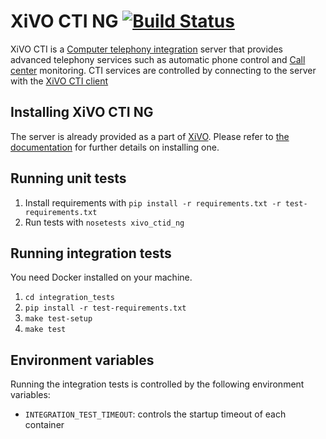 XiVO CTI NG [![Build Status](https://travis-ci.org/xivo-pbx/xivo-ctid-ng.png?branch=master)](https://travis-ci.org/xivo-pbx/xivo-ctid-ng)
===========

XiVO CTI is a [Computer telephony integration](http://en.wikipedia.org/Computer_telephony_integration) server 
that provides advanced telephony services such as automatic phone control and 
[Call center](http://en.wikipedia.org/wiki/Call_center) monitoring. CTI services are controlled by connecting to 
the server with the [XiVO CTI client](https://github.com/xivo-pbx/xivo-client-qt)

Installing XiVO CTI NG
----------------------

The server is already provided as a part of [XiVO](http://documentation.xivo.io).
Please refer to [the documentation](http://documentation.xivo.io/en/stable/installation/installsystem.html) for
further details on installing one.

Running unit tests
------------------

1. Install requirements with ```pip install -r requirements.txt -r test-requirements.txt```
2. Run tests with ```nosetests xivo_ctid_ng```

Running integration tests
-------------------------

You need Docker installed on your machine.

1. ```cd integration_tests```
2. ```pip install -r test-requirements.txt```
3. ```make test-setup```
4. ```make test```

Environment variables
---------------------

Running the integration tests is controlled by the following environment variables:

* `INTEGRATION_TEST_TIMEOUT`: controls the startup timeout of each container
